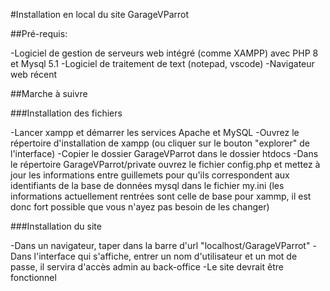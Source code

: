 #Installation en local du site GarageVParrot

##Pré-requis:

-Logiciel de gestion de serveurs web intégré (comme XAMPP) avec PHP 8 et Mysql 5.1
-Logiciel de traitement de text (notepad, vscode)
-Navigateur web récent

##Marche à suivre

###Installation des fichiers

-Lancer xampp et démarrer les services Apache et MySQL
-Ouvrez le répertoire d'installation de xampp (ou cliquer sur le bouton "explorer" de l'interface)
-Copier le dossier GarageVParrot dans le dossier htdocs
-Dans le répertoire GarageVParrot/private ouvrez le fichier config.php et mettez à jour les informations entre guillemets pour qu'ils correspondent aux identifiants de la base de données mysql dans le fichier my.ini (les informations actuellement rentrées sont celle de base pour xammp, il est donc fort possible que vous n'ayez pas besoin de les changer)

###Installation du site 

-Dans un navigateur, taper dans la barre d'url "localhost/GarageVParrot"
-Dans l'interface qui s'affiche, entrer un nom d'utilisateur et un mot de passe, il servira d'accès admin au back-office
-Le site devrait être fonctionnel

